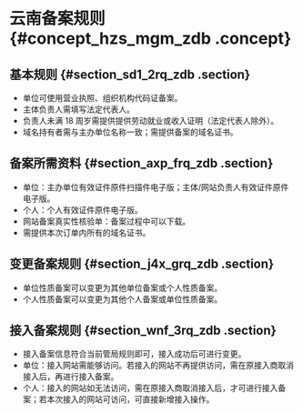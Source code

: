 # 云南备案规则 {#concept_hzs_mgm_zdb .concept}

## 基本规则 {#section_sd1_2rq_zdb .section}

-   单位可使用营业执照、组织机构代码证备案。
-   主体负责人需填写法定代表人。
-   负责人未满 18 周岁需提供提供劳动就业或收入证明（法定代表人除外）。
-   域名持有者需与主办单位名称一致；需提供备案的域名证书。

## 备案所需资料 {#section_axp_frq_zdb .section}

-   单位：主办单位有效证件原件扫描件电子版；主体/网站负责人有效证件原件电子版。
-   个人：个人有效证件原件电子版。
-   网站备案真实性核验单：备案过程中可以下载。
-   需提供本次订单内所有的域名证书。

## 变更备案规则 {#section_j4x_grq_zdb .section}

-   单位性质备案可以变更为其他单位备案或个人性质备案。
-   个人性质备案可以变更为其他个人备案或单位性质备案。

## 接入备案规则 {#section_wnf_3rq_zdb .section}

-   接入备案信息符合当前管局规则即可，接入成功后可进行变更。
-   单位：接入网站需能够访问。若接入的网站不再提供访问，需在原接入商取消接入后，再进行接入备案。
-   个人：接入的网站如无法访问，需在原接入商取消接入后，才可进行接入备案；若本次接入的网站可访问，可直接新增接入操作。


